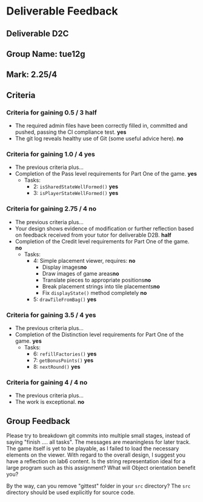 # Deliverable Feedback

## Deliverable **D2C**

## Group Name: **tue12g**

## Mark: **2.25/4**

## Criteria

### Criteria for gaining 0.5 / 3 **half**
* The required admin files have been correctly filled in, committed and pushed, passing the CI compliance test. **yes**
* The git log reveals healthy use of Git (some useful advice here). **no**

### Criteria for gaining 1.0 / 4 **yes**
* The previous criteria plus…
* Completion of the Pass level requirements for Part One of the game. **yes**
    * Tasks:
        * 2: `isSharedStateWellFormed()` **yes**
        * 3: `isPlayerStateWellFormed()` **yes**

### Criteria for gaining 2.75 / 4 **no**
* The previous criteria plus…
* Your design shows evidence of modification or further reflection
  based on feedback received from your tutor for deliverable D2B. **half**
* Completion of the Credit level requirements for Part One of the
  game. **no**
    * Tasks:
        * 4: Simple placement viewer, requires: **no**
            * Display images**no**
            * Draw images of game areas**no**
            * Translate pieces to appropriate positions**no**
            * Break placement strings into tile placements**no**
            * Fix `displayState()` method completely **no**
        * 5: `drawTileFromBag()` **yes**

### Criteria for gaining 3.5 / 4 **yes**
* The previous criteria plus…
* Completion of the Distinction level requirements for Part One of the
  game. **yes**
    * Tasks:
        * 6: `refillFactories()` **yes**
        * 7: `getBonusPoints()` **yes**
        * 8: `nextRound()` **yes**

### Criteria for gaining 4 / 4 **no**
* The previous criteria plus…
* The work is exceptional. **no**

## Group Feedback
Please try to breakdown git commits into multiple small stages, instead of saying
"finish .... all tasks". The messages are meaningless for later track.
The game itself is yet to be playable, as I failed to load the necessary elements
on the viewer.
With regard to the overall design, I suggest you have a reflection on lab6 content.
Is the string representation ideal for a large program such as this assignment?
What will Object orientation benefit you?

By the way, can you remove "gittest" folder in your `src` directory?
The `src` directory should be used explicitly for source code.